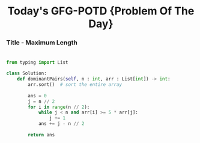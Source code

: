 <h1 align="center">Today's GFG-POTD {Problem Of The Day}</h1>

### Title - Maximum Length<br><br>

```python
from typing import List

class Solution:
    def dominantPairs(self, n : int, arr : List[int]) -> int:
        arr.sort()  # sort the entire array
        
        ans = 0
        j = n // 2
        for i in range(n // 2):
            while j < n and arr[i] >= 5 * arr[j]:
                j += 1
            ans += j - n // 2
        
        return ans
```
